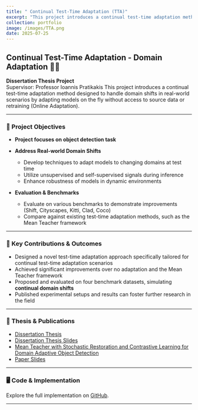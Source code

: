 ```yaml
---
title: " Continual Test-Time Adaptation (TTA)"
excerpt: "This project introduces a continual test-time adaptation method designed to handle domain shifts in real-world scenarios by adapting models on the fly without access to source data or retraining (Online Adaptation). <br/><img src='/images/TTA.png'>"
collection: portfolio
image: /images/TTA.png
date: 2025-07-25
---
```


## Continual Test-Time Adaptation - Domain Adaptation 🧠🔄

**Dissertation Thesis Project**  
Supervisor: Professor Ioannis Pratikakis
This project introduces a continual test-time adaptation method designed to handle domain shifts in real-world scenarios by adapting models on the fly without access to source data or retraining (Online Adaptation).

---

### 🎯 Project Objectives

- **Project focuses on object detection task**

- **Address Real-world Domain Shifts**  
  - Develop techniques to adapt models to changing domains at test time  
  - Utilize unsupervised and self-supervised signals during inference  
  - Enhance robustness of models in dynamic environments  
  
- **Evaluation & Benchmarks**  
  - Evaluate on various benchmarks to demonstrate improvements (Shift, Cityscapes, Kitti, Clad, Coco)   
  - Compare against existing test-time adaptation methods, such as the Mean Teacher framework  

---

### 🚀 Key Contributions & Outcomes

- Designed a novel test-time adaptation approach specifically tailored for continual test-time adaptation scenarios  
- Achieved significant improvements over no adaptation and the Mean Teacher framework
- Proposed and evaluated on four benchmark datasets, simulating **continual domain shifts**  
- Published experimental setups and results can foster further research in the field  

---

### 📄 Thesis & Publications

- [Dissertation Thesis](https://drive.google.com/file/d/1GbQM4dtU-hiPv5iGilRl1_kHJ-4HBvYB/view)  
- [Dissertation Thesis Slides](https://drive.google.com/file/d/1DK9BP0utCmkkmUeTElhVgNIEqPZ7OXYR/view)  
- [Mean Teacher with Stochastic Restoration and Contrastive Learning for Domain Adaptive Object Detection](https://dl.acm.org/doi/10.1145/3688671.3688755)  
- [Paper Slides](https://drive.google.com/file/d/1gLVk0At9F4ERdx0Os-nIiIWUMYic8HTo/view)  

---

### 🖥️ Code & Implementation

Explore the full implementation on [GitHub](#).

---
